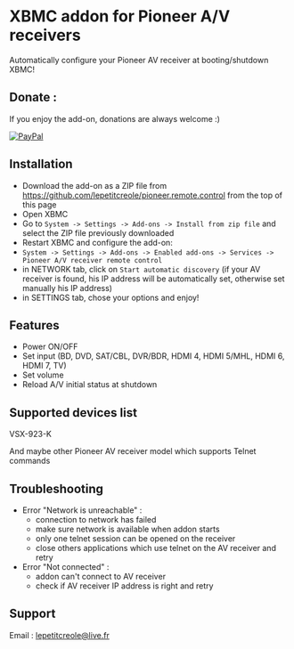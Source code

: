 XBMC addon for Pioneer A/V receivers
==========================

Automatically configure your Pioneer AV receiver at booting/shutdown XBMC!

Donate :
------------
If you enjoy the add-on, donations are always welcome :)

[![PayPal]( https://www.paypalobjects.com/en_US/i/btn/btn_donate_LG.gif)](https://www.paypal.com/cgi-bin/webscr?cmd=_s-xclick&hosted_button_id=5VPCDAKJJVNV8)

Installation
------------
- Download the add-on as a ZIP file from https://github.com/lepetitcreole/pioneer.remote.control from the top of this page 
- Open XBMC
 - Go to `System -> Settings -> Add-ons -> Install from zip file` and select the ZIP file previously downloaded
 -  Restart XBMC and configure the add-on:
   - `System -> Settings -> Add-ons -> Enabled add-ons -> Services -> Pioneer A/V receiver remote control`
   - in NETWORK tab, click on `Start automatic discovery` (if your AV receiver is found, his IP address will be automatically set, otherwise set manually his IP address)
   - in SETTINGS tab, chose your options and enjoy!

Features
------------
- Power ON/OFF
- Set input (BD, DVD, SAT/CBL, DVR/BDR, HDMI 4, HDMI 5/MHL, HDMI 6, HDMI 7, TV)
- Set volume
- Reload A/V initial status at shutdown

Supported devices list
------------
VSX-923-K

And maybe other Pioneer AV receiver model which supports Telnet commands

Troubleshooting
------------
- Error "Network is unreachable" :
  - connection to network has failed
   - make sure network is available when addon starts
  - only one telnet session can be opened on the receiver
   - close others applications which use telnet on the AV receiver and retry
- Error "Not connected" :
  - addon can't connect to AV receiver
   - check if AV receiver IP address is right and retry

Support 
------------
Email : lepetitcreole@live.fr
